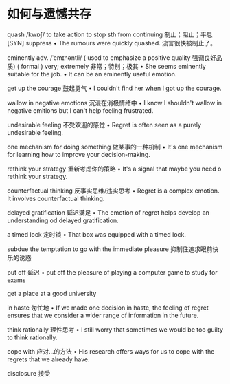 # 如何与遗憾共存

quash /kwɒʃ/ to take action to stop sth from continuing 制止；阻止；平息 [SYN] suppress
• The rumours were quickly quashed. 流言很快被制止了。

eminently adv. /ˈemɪnəntli/ 
( used to emphasize a positive quality 强调良好品质) ( formal ) very; extremely 非常；特别；极其
• She seems eminently suitable for the job. 
• It can be an eminently useful emotion.

get up the courage 鼓起勇气
• I couldn't find her when I got up the courage.

wallow in negative emotions 沉浸在消极情绪中
• I know I shouldn't wallow in negative emitions but I can't help feeling frustrated.

undesirable feeling 不受欢迎的感觉
• Regret is often seen as a purely undesirable feeling.

one mechanism for doing something 做某事的一种机制
• It's one mechanism for learning how to improve your decision-making.

rethink your strategy 重新考虑你的策略
• It's a signal that maybe you need o rethink your strategy.

counterfactual thinking 反事实思维/违实思考
• Regret is a complex emotion. It involves counterfactual thinking.

delayed gratification 延迟满足
• The emotion of regret helps develop an understanding od delayed gratification.

a timed lock 定时锁
• That box was equipped with a timed lock.

subdue the temptation to go with the immediate pleasure 抑制住追求眼前快乐的诱惑

put off 延迟
• put off the pleasure of playing a computer game to study for exams

get a place at a good university

in haste 匆忙地
• If we made one decision in haste, the feeling of regret ensures that we consider a wider range of information in the future.

think rationally 理性思考
• I still worry that sometimes we would be too guilty to think rationally.

cope with 应对…的方法
• His research offers ways for us to cope with the regrets that we already have.

disclosure 接受
